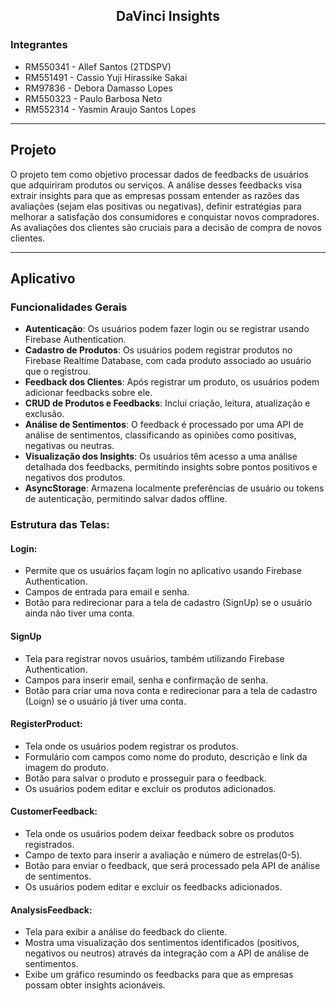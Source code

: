 <div align="center">
   <h2> DaVinci Insights </h2>
</div>

<h3> Integrantes </h3>

- RM550341 - Allef Santos (2TDSPV)
- RM551491 - Cassio Yuji Hirassike Sakai
- RM97836 - Debora Damasso Lopes
- RM550323 - Paulo Barbosa Neto
- RM552314 - Yasmin Araujo Santos Lopes

- --------------------------------------------------

## Projeto

O projeto tem como objetivo processar dados de feedbacks de usuários que adquiriram produtos ou serviços. A análise desses feedbacks visa extrair insights para que as empresas possam entender as razões das avaliações (sejam elas positivas ou negativas), definir estratégias para melhorar a satisfação dos consumidores e conquistar novos compradores. As avaliações dos clientes são cruciais para a decisão de compra de novos clientes.

- --------------------------------------------------

## Aplicativo

### Funcionalidades Gerais
- **Autenticação**: Os usuários podem fazer login ou se registrar usando Firebase Authentication.
- **Cadastro de Produtos**: Os usuários podem registrar produtos no Firebase Realtime Database, com cada produto associado ao usuário que o registrou.
- **Feedback dos Clientes**: Após registrar um produto, os usuários podem adicionar feedbacks sobre ele.
- **CRUD de Produtos e Feedbacks**: Inclui criação, leitura, atualização e exclusão.
- **Análise de Sentimentos**: O feedback é processado por uma API de análise de sentimentos, classificando as opiniões como positivas, negativas ou neutras.
- **Visualização dos Insights**: Os usuários têm acesso a uma análise detalhada dos feedbacks, permitindo insights sobre pontos positivos e negativos dos produtos.
- **AsyncStorage**: Armazena localmente preferências de usuário ou tokens de autenticação, permitindo salvar dados offline.

### Estrutura das Telas:
#### Login:
- Permite que os usuários façam login no aplicativo usando Firebase Authentication.
- Campos de entrada para email e senha.
- Botão para redirecionar para a tela de cadastro (SignUp) se o usuário ainda não tiver uma conta.

#### SignUp

- Tela para registrar novos usuários, também utilizando Firebase Authentication.
- Campos para inserir email, senha e confirmação de senha.
- Botão para criar uma nova conta e redirecionar para a tela de cadastro (Loign) se o usuário já tiver uma conta.

#### RegisterProduct:

- Tela onde os usuários podem registrar os produtos.
- Formulário com campos como nome do produto, descrição e link da imagem do produto.
- Botão para salvar o produto e prosseguir para o feedback.
- Os usuários podem editar e excluir os produtos adicionados.

#### CustomerFeedback:

- Tela onde os usuários podem deixar feedback sobre os produtos registrados.
- Campo de texto para inserir a avaliação e número de estrelas(0-5).
- Botão para enviar o feedback, que será processado pela API de análise de sentimentos.
- Os usuários podem editar e excluir os feedbacks adicionados.

#### AnalysisFeedback:

- Tela para exibir a análise do feedback do cliente.
- Mostra uma visualização dos sentimentos identificados (positivos, negativos ou neutros) através da integração com a API de análise de sentimentos.
- Exibe um gráfico resumindo os feedbacks para que as empresas possam obter insights acionáveis.
